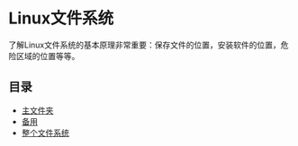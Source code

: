 # Linux文件系统

了解Linux文件系统的基本原理非常重要：保存文件的位置，安装软件的位置，危险区域的位置等等。

## 目录

- [主文件夹](home.md)
- [备用](backup.md)
- [整个文件系统](whole-filesystem.md)
